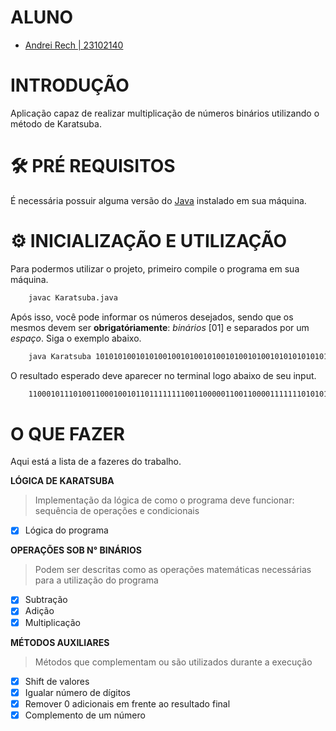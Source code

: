 # ALUNO

- [Andrei Rech | 23102140](https://github.com/AndreiRech)  

# INTRODUÇÃO

Aplicação capaz de realizar multiplicação de números binários utilizando o método de Karatsuba.

# 🛠 PRÉ REQUISITOS

É necessária possuir alguma versão do [Java](https://www.java.com/pt-BR/download/) instalado em sua máquina.

# ⚙ INICIALIZAÇÃO E UTILIZAÇÃO

Para podermos utilizar o projeto, primeiro compile o programa em sua máquina.

```bash
    javac Karatsuba.java
```

Após isso, você pode informar os números desejados, sendo que os mesmos devem ser **obrigatóriamente**: *binários* [01] e separados por um *espaço*. Siga o exemplo abaixo.

```bash
    java Karatsuba 101010100101010010010100101001010010100101010101010101001101 10010100101010010100101010100101001010
```

O resultado esperado deve aparecer no terminal logo abaixo de seu input.

```bash
    1100010111010011000100101101111111100110000011001100001111111010101101001001001000111110101000010
```

# O QUE FAZER

Aqui está a lista de a fazeres do trabalho.

**LÓGICA DE KARATSUBA**

> Implementação da lógica de como o programa deve funcionar: sequência de operações e condicionais

- [X] Lógica do programa

**OPERAÇÕES SOB N° BINÁRIOS**

> Podem ser descritas como as operações matemáticas necessárias para a utilização do programa

- [X] Subtração
- [X] Adição
- [X] Multiplicação

**MÉTODOS AUXILIARES**

> Métodos que complementam ou são utilizados durante a execução

- [X] Shift de valores
- [X] Igualar número de dígitos
- [X] Remover 0 adicionais em frente ao resultado final
- [X] Complemento de um número
